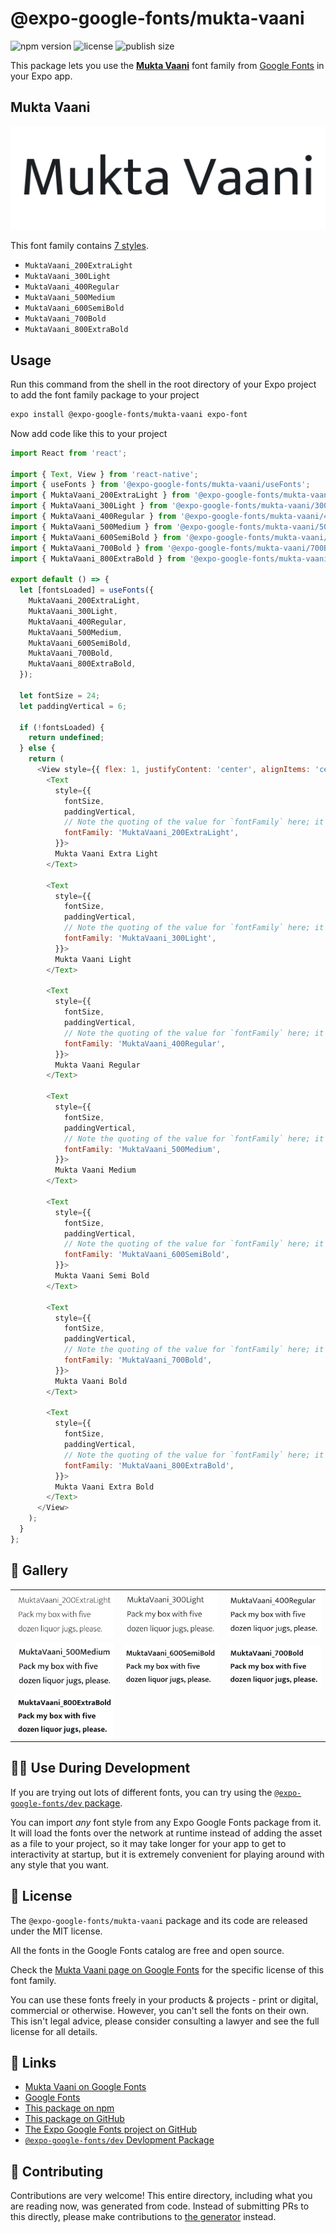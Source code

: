 # @expo-google-fonts/mukta-vaani

![npm version](https://flat.badgen.net/npm/v/@expo-google-fonts/mukta-vaani)
![license](https://flat.badgen.net/github/license/expo/google-fonts)
![publish size](https://flat.badgen.net/packagephobia/install/@expo-google-fonts/mukta-vaani)

This package lets you use the [**Mukta Vaani**](https://fonts.google.com/specimen/Mukta+Vaani) font family from [Google Fonts](https://fonts.google.com/) in your Expo app.

## Mukta Vaani

![Mukta Vaani](./font-family.png)

This font family contains [7 styles](#-gallery).

- `MuktaVaani_200ExtraLight`
- `MuktaVaani_300Light`
- `MuktaVaani_400Regular`
- `MuktaVaani_500Medium`
- `MuktaVaani_600SemiBold`
- `MuktaVaani_700Bold`
- `MuktaVaani_800ExtraBold`

## Usage

Run this command from the shell in the root directory of your Expo project to add the font family package to your project
```sh
expo install @expo-google-fonts/mukta-vaani expo-font
```

Now add code like this to your project
```js
import React from 'react';

import { Text, View } from 'react-native';
import { useFonts } from '@expo-google-fonts/mukta-vaani/useFonts';
import { MuktaVaani_200ExtraLight } from '@expo-google-fonts/mukta-vaani/200ExtraLight';
import { MuktaVaani_300Light } from '@expo-google-fonts/mukta-vaani/300Light';
import { MuktaVaani_400Regular } from '@expo-google-fonts/mukta-vaani/400Regular';
import { MuktaVaani_500Medium } from '@expo-google-fonts/mukta-vaani/500Medium';
import { MuktaVaani_600SemiBold } from '@expo-google-fonts/mukta-vaani/600SemiBold';
import { MuktaVaani_700Bold } from '@expo-google-fonts/mukta-vaani/700Bold';
import { MuktaVaani_800ExtraBold } from '@expo-google-fonts/mukta-vaani/800ExtraBold';

export default () => {
  let [fontsLoaded] = useFonts({
    MuktaVaani_200ExtraLight,
    MuktaVaani_300Light,
    MuktaVaani_400Regular,
    MuktaVaani_500Medium,
    MuktaVaani_600SemiBold,
    MuktaVaani_700Bold,
    MuktaVaani_800ExtraBold,
  });

  let fontSize = 24;
  let paddingVertical = 6;

  if (!fontsLoaded) {
    return undefined;
  } else {
    return (
      <View style={{ flex: 1, justifyContent: 'center', alignItems: 'center' }}>
        <Text
          style={{
            fontSize,
            paddingVertical,
            // Note the quoting of the value for `fontFamily` here; it expects a string!
            fontFamily: 'MuktaVaani_200ExtraLight',
          }}>
          Mukta Vaani Extra Light
        </Text>

        <Text
          style={{
            fontSize,
            paddingVertical,
            // Note the quoting of the value for `fontFamily` here; it expects a string!
            fontFamily: 'MuktaVaani_300Light',
          }}>
          Mukta Vaani Light
        </Text>

        <Text
          style={{
            fontSize,
            paddingVertical,
            // Note the quoting of the value for `fontFamily` here; it expects a string!
            fontFamily: 'MuktaVaani_400Regular',
          }}>
          Mukta Vaani Regular
        </Text>

        <Text
          style={{
            fontSize,
            paddingVertical,
            // Note the quoting of the value for `fontFamily` here; it expects a string!
            fontFamily: 'MuktaVaani_500Medium',
          }}>
          Mukta Vaani Medium
        </Text>

        <Text
          style={{
            fontSize,
            paddingVertical,
            // Note the quoting of the value for `fontFamily` here; it expects a string!
            fontFamily: 'MuktaVaani_600SemiBold',
          }}>
          Mukta Vaani Semi Bold
        </Text>

        <Text
          style={{
            fontSize,
            paddingVertical,
            // Note the quoting of the value for `fontFamily` here; it expects a string!
            fontFamily: 'MuktaVaani_700Bold',
          }}>
          Mukta Vaani Bold
        </Text>

        <Text
          style={{
            fontSize,
            paddingVertical,
            // Note the quoting of the value for `fontFamily` here; it expects a string!
            fontFamily: 'MuktaVaani_800ExtraBold',
          }}>
          Mukta Vaani Extra Bold
        </Text>
      </View>
    );
  }
};

```

## 🔡 Gallery


||||
|-|-|-|
|![MuktaVaani_200ExtraLight](.//200ExtraLight/MuktaVaani_200ExtraLight.ttf.png)|![MuktaVaani_300Light](.//300Light/MuktaVaani_300Light.ttf.png)|![MuktaVaani_400Regular](.//400Regular/MuktaVaani_400Regular.ttf.png)||
|![MuktaVaani_500Medium](.//500Medium/MuktaVaani_500Medium.ttf.png)|![MuktaVaani_600SemiBold](.//600SemiBold/MuktaVaani_600SemiBold.ttf.png)|![MuktaVaani_700Bold](.//700Bold/MuktaVaani_700Bold.ttf.png)||
|![MuktaVaani_800ExtraBold](.//800ExtraBold/MuktaVaani_800ExtraBold.ttf.png)||||


## 👩‍💻 Use During Development

If you are trying out lots of different fonts, you can try using the [`@expo-google-fonts/dev` package](https://github.com/freeboub/google-fonts/tree/master/font-packages/dev#readme).

You can import *any* font style from any Expo Google Fonts package from it. It will load the fonts
over the network at runtime instead of adding the asset as a file to your project, so it may take longer
for your app to get to interactivity at startup, but it is extremely convenient
for playing around with any style that you want.

## 📖 License

The `@expo-google-fonts/mukta-vaani` package and its code are released under the MIT license.

All the fonts in the Google Fonts catalog are free and open source.

Check the [Mukta Vaani page on Google Fonts](https://fonts.google.com/specimen/Mukta+Vaani) for the specific license of this font family.

You can use these fonts freely in your products & projects - print or digital, commercial or otherwise. However, you can't sell the fonts on their own. This isn't legal advice, please consider consulting a lawyer and see the full license for all details.

## 🔗 Links

- [Mukta Vaani on Google Fonts](https://fonts.google.com/specimen/Mukta+Vaani)
- [Google Fonts](https://fonts.google.com/)
- [This package on npm](https://www.npmjs.com/package/@expo-google-fonts/mukta-vaani)
- [This package on GitHub](https://github.com/freeboub/google-fonts/tree/master/font-packages/mukta-vaani)
- [The Expo Google Fonts project on GitHub](https://github.com/freeboub/google-fonts)
- [`@expo-google-fonts/dev` Devlopment Package](https://github.com/freeboub/google-fonts/tree/master/font-packages/dev)

## 🤝 Contributing

Contributions are very welcome! This entire directory, including what you are reading now, was generated from code. Instead of submitting PRs to this directly, please make contributions to [the generator](https://github.com/freeboub/google-fonts/tree/master/packages/generator) instead.
